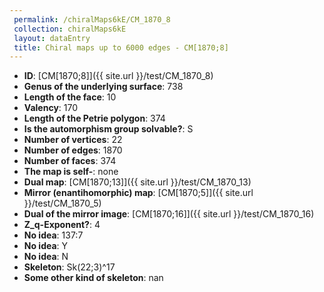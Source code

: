 ```yaml
--- 
 permalink: /chiralMaps6kE/CM_1870_8 
 collection: chiralMaps6kE
 layout: dataEntry
 title: Chiral maps up to 6000 edges - CM[1870;8]
---
```


- **ID**: [CM[1870;8]]({{ site.url }}/test/CM_1870_8)
- **Genus of the underlying surface**: 738
- **Length of the face**: 10
- **Valency**: 170
- **Length of the Petrie polygon**: 374
- **Is the automorphism group solvable?**: S
- **Number of vertices**: 22
- **Number of edges**: 1870
- **Number of faces**: 374
- **The map is self-**: none
- **Dual map**: [CM[1870;13]]({{ site.url }}/test/CM_1870_13)
- **Mirror (enantihomorphic) map**: [CM[1870;5]]({{ site.url }}/test/CM_1870_5)
- **Dual of the mirror image**: [CM[1870;16]]({{ site.url }}/test/CM_1870_16)
- **Z_q-Exponent?**: 4
- **No idea**:  137:7
- **No idea**: Y
- **No idea**: N
- **Skeleton**: Sk(22;3)^17
- **Some other kind of skeleton**: nan
